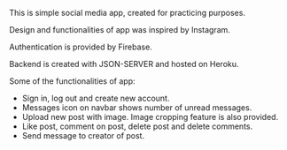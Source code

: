 This is simple social media app, created for practicing purposes.

Design and functionalities of app was inspired by Instagram.

Authentication is provided by Firebase.

Backend is created with JSON-SERVER and hosted on Heroku.

Some of the functionalities of app:
- Sign in, log out and create new account.
- Messages icon on navbar shows number of unread messages.
- Upload new post with image. Image cropping feature is also provided.
- Like post, comment on post, delete post and delete comments.
- Send message to creator of post.

